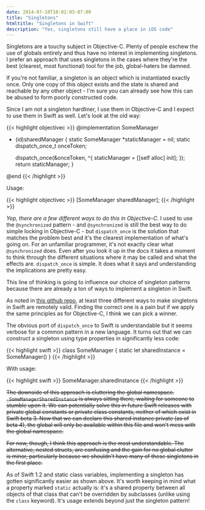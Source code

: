 ```yaml
---
date: 2014-07-10T10:02:03-07:00
title: "Singletons"
htmltitle: "Singletons in Swift"
description: "Yes, singletons still have a place in iOS code"
---
```

Singletons are a touchy subject in Objective-C. Plenty of people eschew the use of globals entirely and thus have no interest in implementing singletons. I prefer an approach that uses singletons in the cases where they're the best (clearest, most functional) tool for the job, global-haters be damned.

If you're not familiar, a singleton is an object which is instantiated exactly once. Only one copy of this object exists and the state is shared and reachable by any other object - I'm sure you can already see how this can be abused to form poorly constructed code.

Since I am not a singleton hardliner, I use them in Objective-C and I expect to use them in Swift as well. Let's look at the old way:

{{< highlight objectivec >}}
@implementation SomeManager

+ (id)sharedManager {
    static SomeManager *staticManager = nil;
    static dispatch_once_t onceToken;

    dispatch_once(&onceToken, ^{
        staticManager = [[self alloc] init];
    });
    return staticManager;
}

@end
{{< /highlight >}}

Usage:

{{< highlight objectivec >}}
[SomeManager sharedManager];
{{< /highlight >}}

*Yep, there are a few different ways to do this in Objective-C.* I used to use the `@synchronized` pattern - and `@synchronized` is still the best way to do simple locking in Objective-C - but `dispatch_once` is the solution that matches the problem best and it's the clearest implementation of what's going on. For an unfamiliar programmer, it's not exactly clear what `@synchronized` does. Even after you look it up in the docs it takes a moment to think through the different situations where it may be called and what the effects are. `dispatch_once` is simple. It does what it says and understanding the implications are pretty easy.

This line of thinking is going to influence our choice of singleton patterns because there are already a ton of ways to implement a singleton in Swift.

As noted in [this github repo](https://github.com/hpique/SwiftSingleton), at least three different ways to make singletons in Swift are remotely valid. Finding the correct one is a pain but if we apply the same principles as for Objective-C, I think we can pick a winner.

The obvious port of `dispatch_once` to Swift is understandable but it seems verbose for a common pattern in a new language. It turns out that we can construct a singleton using type properties in significantly less code:

{{< highlight swift >}}
class SomeManager {
    static let sharedInstance = SomeManager()
}
{{< /highlight >}}

With usage:

{{< highlight swift >}}
SomeManager.sharedInstance
{{< /highlight >}}

<strike>The downside of this approach is cluttering the global namespace. `_SomeManagerSharedInstance` is always sitting there, waiting for someone to stumble upon it. We can potentially solve this in future Swift releases with private global constants or private class constants, neither of which exist in Swift beta 3. Now that we can declare this shared instance private (as of beta 4), the global will only be available within this file and won't mess with the global namespace.

For now, though, I think this approach is the most understandable. The alternative, nested structs, are confusing and the gain for no global clutter is minor, particularly because we shouldn't have many of these singletons in the first place.</strike>

As of Swift 1.2 and static class variables, implementing a singleton has gotten significantly easier as shown above. It's worth keeping in mind what a property marked `static` actually is: it's a shared property between all objects of that class that can't be overridden by subclasses (unlike using the `class` keyword). It's usage extends beyond just the singleton pattern!
